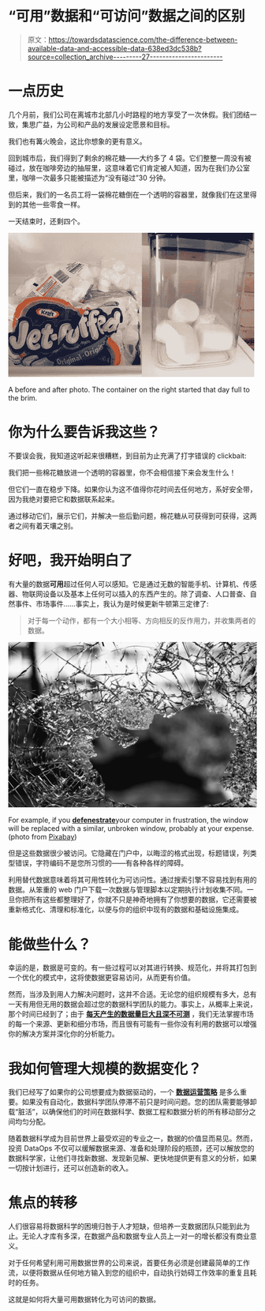 # “可用”数据和“可访问”数据之间的区别

> 原文：<https://towardsdatascience.com/the-difference-between-available-data-and-accessible-data-638ed3dc538b?source=collection_archive---------27----------------------->

# 一点历史

几个月前，我们公司在离城市北部几小时路程的地方享受了一次休假。我们团结一致，集思广益，为公司和产品的发展设定愿景和目标。

我们也有篝火晚会，这比你想象的更有意义。

回到城市后，我们得到了剩余的棉花糖——大约多了 4 袋。它们整整一周没有被碰过，放在咖啡旁边的抽屉里，这意味着它们肯定被人知道，因为在我们办公室里，咖啡一次最多只能被描述为“没有碰过”30 分钟。

但后来，我们的一名员工将一袋棉花糖倒在一个透明的容器里，就像我们在这里得到的其他一些零食一样。

一天结束时，还剩四个。

![](img/73fb61f5fdd75f9b43e0bc825dd4ef93.png)

A before and after photo. The container on the right started that day full to the brim.

# 你为什么要告诉我这些？

不要误会我，我知道这听起来很糟糕，到目前为止充满了打字错误的 clickbait:

我们把一些棉花糖放进一个透明的容器里，你不会相信接下来会发生什么！

但它们一直在稳步下降。如果你认为这不值得你花时间去任何地方，系好安全带，因为我绝对要把它和数据联系起来。

通过移动它们，展示它们，并解决一些后勤问题，棉花糖从可获得到可获得，这两者之间有着天壤之别。

# 好吧，我开始明白了

有大量的数据**可用**超过任何人可以感知。它是通过无数的智能手机、计算机、传感器、物联网设备以及基本上任何可以插入的东西产生的。除了调查、人口普查、自然事件、市场事件……事实上，我认为是时候更新牛顿第三定律了:

> 对于每一个动作，都有一个大小相等、方向相反的反作用力，并收集两者的数据。

![](img/4cdf0fe9a6ce3146df846e69a7e674d1.png)

For example, if you [**defenestrate**](https://www.google.com/search?q=defenestrate)your computer in frustration, the window will be replaced with a similar, unbroken window, probably at your expense. (photo from [Pixabay](https://pixabay.com/photos/glass-shattered-window-destruction-984457/))

但是这些数据很少被访问。它隐藏在门户中，以晦涩的格式出现，标题错误，列类型错误，字符编码不是您所习惯的——有各种各样的障碍。

利用替代数据意味着将其可用性转化为可访问性。通过搜索引擎不容易找到有用的数据。从笨重的 web 门户下载一次数据与管理脚本以定期执行计划收集不同。一旦你把所有这些都整理好了，你就不只是神奇地拥有了你想要的数据，它还需要被重新格式化、清理和标准化，以便与你的组织中现有的数据和基础设施集成。

# 能做些什么？

幸运的是，数据是可变的。有一些过程可以对其进行转换、规范化，并将其打包到一个优化的模式中，这将使数据更容易访问，从而更有价值。

然而，当涉及到用人力解决问题时，这并不合适。无论您的组织规模有多大，总有一天有用但无用的数据会超过您的数据科学团队的能力。事实上，从概率上来说，那个时间已经到了；由于 [**每天产生的数据量巨大且深不可测**](https://www.weforum.org/agenda/2019/04/how-much-data-is-generated-each-day-cf4bddf29f/) ，我们无法掌握市场的每一个来源、更新和细分市场，而且很有可能有一些你没有利用的数据可以增强你的解决方案并深化你的分析能力。

# 我如何管理大规模的数据变化？

我们已经写了如果你的公司想要成为数据驱动的，一个 [**数据运营策略**](https://blog.thinkdataworks.com/want-to-be-data-driven-better-start-thinking-about-dataops) 是多么重要。如果没有自动化，数据科学团队停滞不前只是时间问题。您的团队需要能够卸载“脏活”，以确保他们的时间在数据科学、数据工程和数据分析的所有移动部分之间均匀分配。

随着数据科学成为目前世界上最受欢迎的专业之一，数据的价值显而易见。然而，投资 DataOps 不仅可以缓解数据来源、准备和处理阶段的瓶颈，还可以解放您的数据科学家，让他们寻找新数据、发现新见解、更快地提供更有意义的分析，如果一切按计划进行，还可以创造新的收入。

# 焦点的转移

人们很容易将数据科学的困境归咎于人才短缺，但培养一支数据团队只能到此为止。无论人才库有多深，在数据产品和数据专业人员上一对一的增长都没有商业意义。

对于任何希望利用可用数据世界的公司来说，首要任务必须是创建最简单的工作流，以便将数据从任何地方输入到您的组织中，自动执行妨碍工作效率的重复且耗时的任务。

这就是如何将大量可用数据转化为可访问的数据。